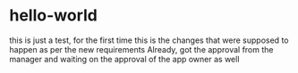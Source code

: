 # hello-world
this is just a test, for the first time
this is the changes that were supposed to happen as per the new requirements
Already, got the approval from the manager and waiting on the approval of the app owner as well

